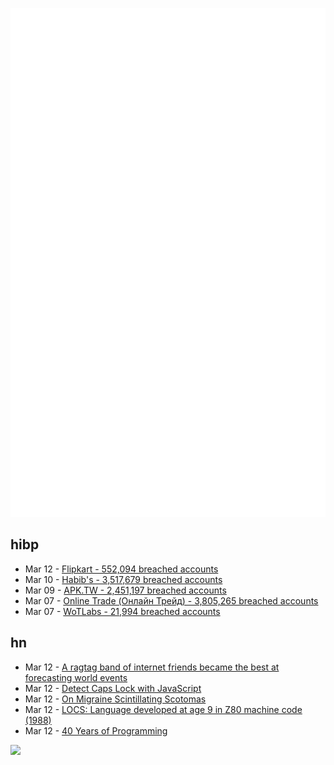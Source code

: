 ![Metrics](https://raw.githubusercontent.com/phixion/phixion/master/metrics.svg)

## hibp

<!--
for https://github.com/phixion/phixion/blob/main/.github/workflows/feeds.yml
-->
<!--START_SECTION:haveibeenpwnd-->
- Mar 12 - [Flipkart - 552,094 breached accounts](https://haveibeenpwned.com/PwnedWebsites#Flipkart)
- Mar 10 - [Habib's - 3,517,679 breached accounts](https://haveibeenpwned.com/PwnedWebsites#Habibs)
- Mar 09 - [APK.TW - 2,451,197 breached accounts](https://haveibeenpwned.com/PwnedWebsites#APKTW)
- Mar 07 - [Online Trade (Онлайн Трейд) - 3,805,265 breached accounts](https://haveibeenpwned.com/PwnedWebsites#OnlineTrade)
- Mar 07 - [WoTLabs - 21,994 breached accounts](https://haveibeenpwned.com/PwnedWebsites#WoTLabs)
<!--END_SECTION:haveibeenpwnd-->

## hn

<!--
for https://github.com/phixion/phixion/blob/main/.github/workflows/feeds.yml
-->
<!--START_SECTION:hn-->
- Mar 12 - [A ragtag band of internet friends became the best at forecasting world events](https://www.vox.com/future-perfect/2024/2/13/24070864/samotsvety-forecasting-superforecasters-tetlock)
- Mar 12 - [Detect Caps Lock with JavaScript](https://davidwalsh.name/detect-caps-lock)
- Mar 12 - [On Migraine Scintillating Scotomas](https://clairelevans.substack.com/p/brighter-than-a-cloud)
- Mar 12 - [LOCS: Language developed at age 9 in Z80 machine code (1988)](https://nanochess.org/locs.html)
- Mar 12 - [40 Years of Programming](https://liw.fi/40/)
<!--END_SECTION:hn-->

<!--
for https://yhype.me
-->
![](https://hit.yhype.me/github/profile?user_id=13013670)
